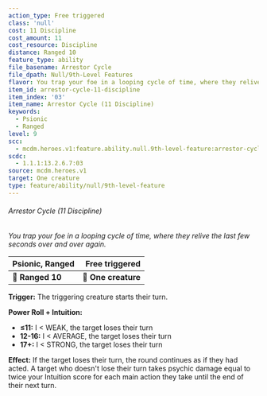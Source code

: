 ```yaml
---
action_type: Free triggered
class: 'null'
cost: 11 Discipline
cost_amount: 11
cost_resource: Discipline
distance: Ranged 10
feature_type: ability
file_basename: Arrestor Cycle
file_dpath: Null/9th-Level Features
flavor: You trap your foe in a looping cycle of time, where they relive the last few seconds over and over again.
item_id: arrestor-cycle-11-discipline
item_index: '03'
item_name: Arrestor Cycle (11 Discipline)
keywords:
  - Psionic
  - Ranged
level: 9
scc:
  - mcdm.heroes.v1:feature.ability.null.9th-level-feature:arrestor-cycle-11-discipline
scdc:
  - 1.1.1:13.2.6.7:03
source: mcdm.heroes.v1
target: One creature
type: feature/ability/null/9th-level-feature
---
```


###### Arrestor Cycle (11 Discipline)

*You trap your foe in a looping cycle of time, where they relive the last few seconds over and over again.*

| **Psionic, Ranged** |  **Free triggered** |
| ------------------- | ------------------: |
| **📏 Ranged 10**    | **🎯 One creature** |

**Trigger:** The triggering creature starts their turn.

**Power Roll + Intuition:**

- **≤11:** I < WEAK, the target loses their turn
- **12-16:** I < AVERAGE, the target loses their turn
- **17+:** I < STRONG, the target loses their turn

**Effect:** If the target loses their turn, the round continues as if they had acted. A target who doesn't lose their turn takes psychic damage equal to twice your Intuition score for each main action they take until the end of their next turn.
